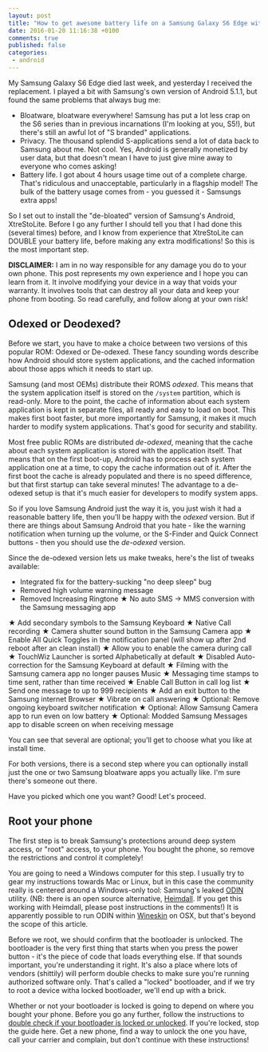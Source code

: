 ```yaml
---
layout: post
title: "How to get awesome battery life on a Samsung Galaxy S6 Edge with XtreStoLite"
date: 2016-01-20 11:16:38 +0100
comments: true
published: false
categories: 
 - android
---
```

My Samsung Galaxy S6 Edge died last week, and yesterday I received the replacement. I played a bit with Samsung's own version of Android 5.1.1, but found the same problems that always bug me:

* Bloatware, bloatware everywhere! Samsung has put a lot less crap on the S6 series than in previous incarnations (I'm looking at you, S5!), but there's still an awful lot of "S branded" applications.
* Privacy. The thousand splendid S-applications send a lot of data back to Samsung about me. Not cool. Yes, Android is generally monetized by user data, but that doesn't mean I have to just give mine away to everyone who comes asking!
* Battery life. I got about 4 hours usage time out of a complete charge. That's ridiculous and unacceptable, particularly in a flagship model! The bulk of the battery usage comes from - you guessed it - Samsungs extra apps!

So I set out to install the "de-bloated" version of Samsung's Android, XtreStoLite. Before I go any further I should tell you that I had done this (several times) before, and I know from experience that XtreStoLite can DOUBLE your battery life, before making any extra modifications! So this is the most important step. 

**DISCLAIMER:** I am in no way responsible for any damage you do to your own phone. This post represents my own experience and I hope you can learn from it. It involve modifying your device in a way that voids your warranty. It involves tools that can destroy all your data and keep your phone from booting. So read carefully, and follow along at your own risk!

Odexed or Deodexed? 
---

Before we start, you have to make a choice between two versions of this popular ROM: Odexed or De-odexed. These fancy sounding words describe how Android should store system applications, and the cached information about those apps which it needs to start up. 

Samsung (and most OEMs) distribute their ROMS *odexed*. This means that the system application itself is stored on the ```/system``` partition, which is read-only. More to the point, the cache of information about each system application is kept in separate files, all ready and easy to load on boot. This makes first boot faster, but more importantly for Samsung, it makes it much harder to modify system applications. That's good for security and stability.

Most free public ROMs are distributed *de-odexed*, meaning that the cache about each system application is stored with the application itself. That means that on the first boot-up, Android has to process each system application one at a time, to copy the cache information out of it. After the first boot the cache is already populated and there is no speed difference, but that first startup can take several minutes! The advantage to a de-odexed setup is that it's much easier for developers to modify system apps. 

So if you love Samsung Android just the way it is, you just wish it had a reasonable battery life, then you'll be happy with the *odexed* version. But if there are things about Samsung Android that you hate - like the warning notification when turning up the volume, or the S-Finder and Quick Connect buttons - then you should use the *de-odexed* version.

Since the de-odexed version lets us make tweaks, here's the list of tweaks available:

* Integrated fix for the battery-sucking "no deep sleep" bug
* Removed high volume warning message
* Removed Increasing Ringtone
★ No auto SMS -> MMS conversion with the Samsung messaging app

★ Add secondary symbols to the Samsung Keyboard
★ Native Call recording
★ Camera shutter sound button in the Samsung Camera app
★ Enable All Quick Toggles in the notification panel (will show up after 2nd reboot after an clean install)
★ Allow you to enable the camera during call
★ TouchWiz Launcher is sorted Alphabetically at default
★ Disabled Auto-correction for the Samsung Keyboard at default
★ Filming with the Samsung camera app no longer pauses Music
★ Messaging time stamps to time sent, rather than time received
★ Enable Call Button in call log list
★ Send one message to up to 999 recipients
★ Add an exit button to the Samsung internet Browser
★ Vibrate on call answering
★ Optional: Remove ongoing keyboard switcher notification
★ Optional: Allow Samsung Camera app to run even on low battery
★ Optional: Modded Samsung Messages app to disable screen on when receiving message

You can see that several are optional; you'll get to choose what you like at install time.

For both versions, there is a second step where you can optionally install just the one or two Samsung bloatware apps you actually like. I'm sure there's someone out there. 

Have you picked which one you want? Good! Let's proceed.

Root your phone
---

The first step is to break Samsung's protections around deep system access, or "root" access, to your phone. You bought the phone, so remove the restrictions and control it completely!

You are going to need a Windows computer for this step. I usually try to gear my instructions towards Mac or Linux, but in this case the community really is centered around a Windows-only tool: Samsung's leaked [ODIN](https://en.wikipedia.org/wiki/Odin_%28firmware_flashing_software%29) utility. (NB: there is an open source alternative, [Heimdall](http://glassechidna.com.au/heimdall/). If you get this working with Heimdall, please post instructions in the comments!) It is apparently possible to run ODIN within [Wineskin](http://wineskin.urgesoftware.com/tiki-index.php) on OSX, but that's beyond the scope of this article.

Before we root, we should confirm that the bootloader is unlocked. The bootloader is the very first thing that starts when you press the power button - it's the piece of code that loads everything else. If that sounds important, you're understanding it right. It's also a place where lots of vendors (shittily) will perform double checks to make sure you're running authorized software only. That's called a "locked" bootloader, and if we try to root a device witha locked bootloader, we'll end up with a brick. 

Whether or not your bootloader is locked is going to depend on where you bought your phone. Before you go any further, follow the instructions to [double check if your bootloader is locked or unlocked](https://thebroodle.com/android/how-to-check-your-bootloader-is-locked-or-unlocked/). If you're locked, stop the guide here. Get a new phone, find a way to unlock the one you have, call your carrier and complain, but don't continue with these instructions!

